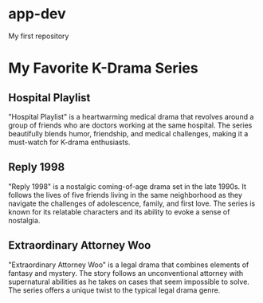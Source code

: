 # app-dev
My first repository
# My Favorite K-Drama Series

## Hospital Playlist

"Hospital Playlist" is a heartwarming medical drama that revolves around a group of friends who are doctors working at the same hospital. The series beautifully blends humor, friendship, and medical challenges, making it a must-watch for K-drama enthusiasts.

## Reply 1998

"Reply 1998" is a nostalgic coming-of-age drama set in the late 1990s. It follows the lives of five friends living in the same neighborhood as they navigate the challenges of adolescence, family, and first love. The series is known for its relatable characters and its ability to evoke a sense of nostalgia.

## Extraordinary Attorney Woo

"Extraordinary Attorney Woo" is a legal drama that combines elements of fantasy and mystery. The story follows an unconventional attorney with supernatural abilities as he takes on cases that seem impossible to solve. The series offers a unique twist to the typical legal drama genre.
